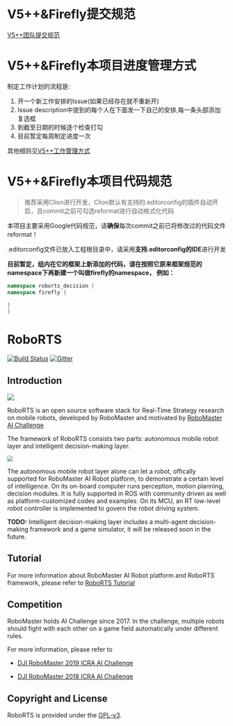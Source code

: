 # V5++&Firefly提交规范

[V5++团队提交规范](http://git.npu5v5.cn/v5/Management/blob/master/GitLab文档/V5++提交规范.md)

# V5++&Firefly本项目进度管理方式

制定工作计划的流程是:
1. 开一个新工作安排的Issue(如果已经存在就不重新开)
2. Issue description中提到的每个人在下面发一下自己的安排,每一条头部添加复选框
3. 到截至日期的时候逐个检查打勾
4. 目前暂定每周制定进度一次

其他细则见[V5++工作管理方式](http://git.npu5v5.cn/v5/Management/blob/master/V5++工作管理方式.md)

# V5++&Firefly本项目代码规范

> 推荐采用Clion进行开发，Clion默认有支持的.editorconfig的插件自动开启，且commit之前可勾选reformat进行自动格式化代码

本项目主要采用Google代码规范，请**确保**每次commit之前已将修改过的代码文件reformat！

.editorconfig文件已放入工程根目录中，请采用**支持.editorconfig的IDE**进行开发

**目前暂定，组内在它的框架上新添加的代码，请在按照它原来框架规范的namespace下再新建一个叫做firefly的namespace， 例如：**

```c++
namespace roborts_decision {
namespace firefly {

}
}
```

# RoboRTS

[![Build Status](https://travis-ci.org/RoboMaster/RoboRTS.svg?branch=master)](https://travis-ci.org/RoboMaster/RoboRTS)
[![Gitter](https://badges.gitter.im/RoboMaster/RoboRTS.svg)](https://gitter.im/RoboMaster/RoboRTS?utm_source=badge&utm_medium=badge&utm_campaign=pr-badge)

## Introduction

<img src="images/robot.jpg" style="zoom:100%;display: inline-block; float:middle"/>

RoboRTS is an open source software stack for Real-Time Strategy research on mobile robots, developed by RoboMaster and motivated by [RoboMaster AI Challenge](#competition)

The framework of RoboRTS consists two parts: autonomous mobile robot layer and intelligent decision-making layer.

<img src="images/system.png" style="zoom:80%;display: inline-block; float:middle"/>

The autonomous mobile robot layer alone can let a robot, offically supported for RoboMaster AI Robot platform, to demonstrate a certain level of intelligence. On its on-board computer runs perception, motion planning, decision modules. It is fully supported in ROS with community driven as well as platform-customized codes and examples. On its MCU, an RT low-level robot controller is implemented to govern the robot driving system.  

**TODO:** Intelligent decision-making layer includes a multi-agent decision-making framework and a game simulator, it will be released soon in the future.

## Tutorial

For more information about RoboMaster AI Robot platform and RoboRTS framework, please refer to [RoboRTS Tutorial](https://robomaster.github.io/RoboRTS-Tutorial/#/)

## Competition

RoboMaster holds AI Challenge since 2017. In the challenge, multiple robots should fight with each other on a game field automatically under different rules.

For more information, please refer to

- [DJI RoboMaster 2019 ICRA AI Challenge](https://icra2019.org/competitions/dji-robomaster-ai-challenge)

- [DJI RoboMaster 2018 ICRA AI Challenge](https://icra2018.org/dji-robomaster-ai-challenge/)

## Copyright and License

RoboRTS is provided under the [GPL-v3](COPYING).
